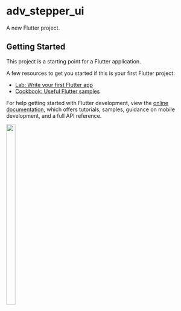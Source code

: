 # adv_stepper_ui

A new Flutter project.

## Getting Started

This project is a starting point for a Flutter application.

A few resources to get you started if this is your first Flutter project:

- [Lab: Write your first Flutter app](https://docs.flutter.dev/get-started/codelab)
- [Cookbook: Useful Flutter samples](https://docs.flutter.dev/cookbook)

For help getting started with Flutter development, view the
[online documentation](https://docs.flutter.dev/), which offers tutorials,
samples, guidance on mobile development, and a full API reference.
<p>
   <img src = "https://user-images.githubusercontent.com/121473709/226893289-cf580a0c-477c-4ba0-ac34-e0924171c3b7.png" width=22% height=35%>   
</p>


